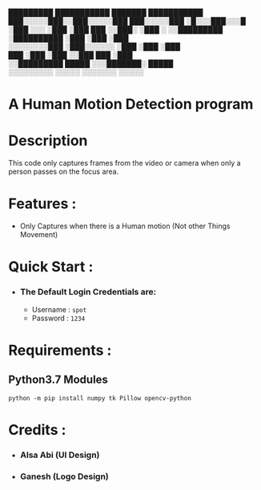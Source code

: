   █████████  ███████████     ███████    ███████████
 ███░░░░░███░░███░░░░░███  ███░░░░░███ ░█░░░███░░░█
░███    ░░░  ░███    ░███ ███     ░░███░   ░███  ░ 
░░█████████  ░██████████ ░███      ░███    ░███    
 ░░░░░░░░███ ░███░░░░░░  ░███      ░███    ░███    
 ███    ░███ ░███        ░░███     ███     ░███    
░░█████████  █████        ░░░███████░      █████   
 ░░░░░░░░░  ░░░░░           ░░░░░░░       ░░░░░    

# A Human Motion Detection program

# Description
   This code only captures frames from the video or camera
   when only a person passes on the focus area.

# Features :
   - Only Captures when there is a Human motion (Not other Things Movement)

# Quick Start :
   - ### The Default Login Credentials are:
      - Username : ```spot```
      - Password : ```1234```

# Requirements :
   ## Python3.7 Modules
```
python -m pip install numpy tk Pillow opencv-python
```

# Credits :
   - ### Alsa Abi (UI Design)
   - ### Ganesh (Logo Design)
